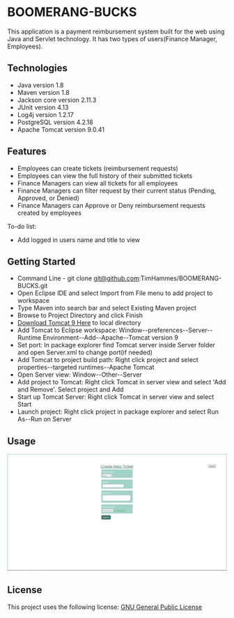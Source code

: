 # BOOMERANG-BUCKS
 This application is a payment reimbursement system built for the web using Java and Servlet technology.
 It has two types of users(Finance Manager, Employees).
 
## Technologies
 
* Java version 1.8
* Maven version 1.8
* Jackson core version 2.11.3
* JUnit version 4.13
* Log4j version 1.2.17
* PostgreSQL version 4.2.18
* Apache Tomcat version 9.0.41

## Features

* Employees can create tickets (reimbursement requests) 
* Employees can view the full history of their submitted tickets
* Finance Managers can view all tickets for all employees
* Finance Managers can filter request by their current status (Pending, Approved, or Denied)
* Finance Managers can Approve or Deny reimbursement requests created by employees

To-do list:
* Add logged in users name and title to view

## Getting Started 
* Command Line - git clone git@github.com:TimHammes/BOOMERANG-BUCKS.git
* Open Eclipse IDE and select Import from File menu to add project to workspace
* Type Maven into search bar and select Existing Maven project 
* Browse to Project Directory and click Finish
* [Download Tomcat 9 Here](https://tomcat.apache.org/tomcat-9.0-doc/setup.html) to local directory
* Add Tomcat to Eclipse workspace: Window--preferences--Server--Runtime Environment--Add--Apache--Tomcat version 9
* Set port: In package explorer find Tomcat server inside Server folder and open Server.xml to change port(if needed)
* Add Tomcat to project build path: Right click project and select properties--targeted runtimes--Apache Tomcat
* Open Server view: Window--Other--Server
* Add project to Tomcat: Right click Tomcat in server view and select 'Add and Remove'. Select project and Add
* Start up Tomcat Server: Right click Tomcat in server view and select Start
* Launch project: Right click project in package explorer and select Run As--Run on Server

## Usage
![Ticket View](assets/CreateTicketView.JPG)

## License
This project uses the following license: [GNU General Public License](LICENSE)